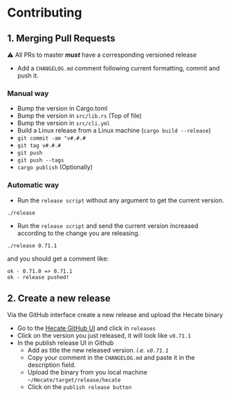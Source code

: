 # Contributing

## 1. Merging Pull Requests

:warning: All PRs to master **_must_** have a corresponding versioned release

- Add a `CHANGELOG.md` comment following current formatting, commit and push it.

### Manual way

- Bump the version in Cargo.toml
- Bump the version in `src/lib.rs` (Top of file)
- Bump the version in `src/cli.yml`
- Build a Linux release from a Linux machine (`cargo build --release`)
- `git commit -am "v#.#.#`
- `git tag v#.#.#`
- `git push`
- `git push --tags`
- `cargo publish` (Optionally)

### Automatic way

- Run the `release script` without any argument to get the current version.

```
./release
```

- Run the `release script` and send the current version increased according to the change you are releasing.

```
./release 0.71.1
```

and you should get a comment like:
```
ok - 0.71.0 => 0.71.1
ok - release pushed!
```

## 2. Create a new release

Via the GitHub interface create a new release and upload the Hecate binary

- Go to the [Hecate GitHub UI](https://github.com/mapbox/Hecate) and click in `releases`
- Click on the version you just released, it will look like `v0.71.1`
- In the publish release UI in Github
    - Add as title the new released version. _i.e. `v0.71.1`_
    - Copy your comment in the `CHANGELOG.md` and paste it in the description field.
    - Upload the binary from you local machine `~/Hecate/target/release/hecate`
    - Click on the `publish release button`
